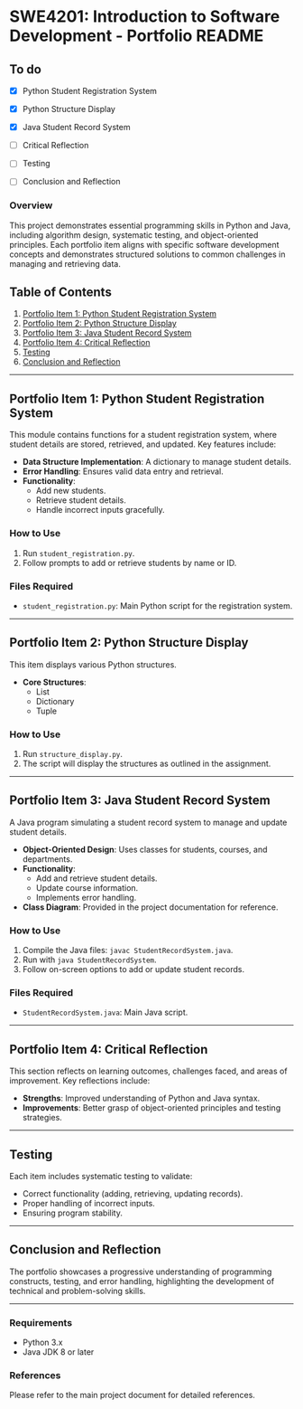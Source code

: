 # SWE4201: Introduction to Software Development - Portfolio README

## To do
* [x] Python Student Registration System

* [x] Python Structure Display

* [x] Java Student Record System

* [ ] Critical Reflection

* [ ] Testing

* [ ] Conclusion and Reflection

### Overview
This project demonstrates essential programming skills in Python and Java, including algorithm design, systematic testing, and object-oriented principles. Each portfolio item aligns with specific software development concepts and demonstrates structured solutions to common challenges in managing and retrieving data.

## Table of Contents
1. [Portfolio Item 1: Python Student Registration System](#portfolio-item-1)
2. [Portfolio Item 2: Python Structure Display](#portfolio-item-2)
3. [Portfolio Item 3: Java Student Record System](#portfolio-item-3)
4. [Portfolio Item 4: Critical Reflection](#portfolio-item-4)
5. [Testing](#testing)
6. [Conclusion and Reflection](#conclusion-and-reflection)

---

## Portfolio Item 1: Python Student Registration System
This module contains functions for a student registration system, where student details are stored, retrieved, and updated. Key features include:
- **Data Structure Implementation**: A dictionary to manage student details.
- **Error Handling**: Ensures valid data entry and retrieval.
- **Functionality**:
  - Add new students.
  - Retrieve student details.
  - Handle incorrect inputs gracefully.

### How to Use
1. Run `student_registration.py`.
2. Follow prompts to add or retrieve students by name or ID.

### Files Required
- `student_registration.py`: Main Python script for the registration system.

---

## Portfolio Item 2: Python Structure Display
This item displays various Python structures.
- **Core Structures**:
  - List
  - Dictionary
  - Tuple

### How to Use
1. Run `structure_display.py`.
2. The script will display the structures as outlined in the assignment.

---

## Portfolio Item 3: Java Student Record System
A Java program simulating a student record system to manage and update student details.
- **Object-Oriented Design**: Uses classes for students, courses, and departments.
- **Functionality**:
  - Add and retrieve student details.
  - Update course information.
  - Implements error handling.
- **Class Diagram**: Provided in the project documentation for reference.

### How to Use
1. Compile the Java files: `javac StudentRecordSystem.java`.
2. Run with `java StudentRecordSystem`.
3. Follow on-screen options to add or update student records.

### Files Required
- `StudentRecordSystem.java`: Main Java script.

---

## Portfolio Item 4: Critical Reflection
This section reflects on learning outcomes, challenges faced, and areas of improvement. Key reflections include:
- **Strengths**: Improved understanding of Python and Java syntax.
- **Improvements**: Better grasp of object-oriented principles and testing strategies.

---

## Testing
Each item includes systematic testing to validate:
- Correct functionality (adding, retrieving, updating records).
- Proper handling of incorrect inputs.
- Ensuring program stability.

---

## Conclusion and Reflection
The portfolio showcases a progressive understanding of programming constructs, testing, and error handling, highlighting the development of technical and problem-solving skills.

--- 

### Requirements
- Python 3.x
- Java JDK 8 or later

### References
Please refer to the main project document for detailed references.
